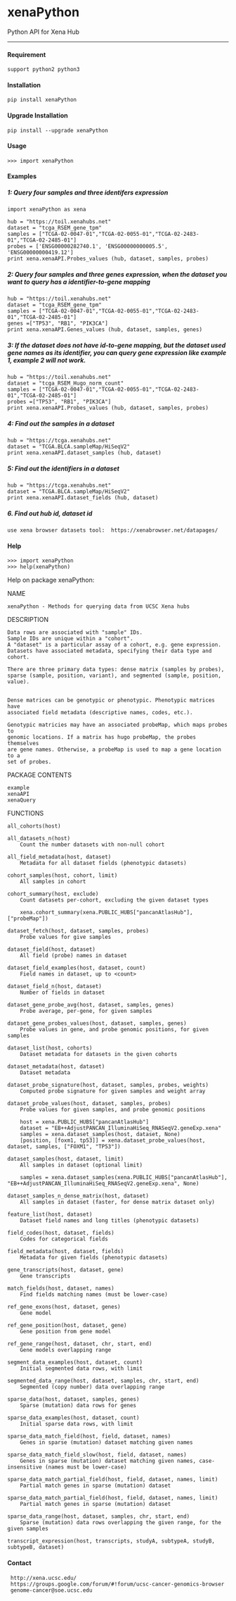 # xenaPython
Python API for Xena Hub

---------

#### Requirement
    support python2 python3


#### Installation
    pip install xenaPython


#### Upgrade Installation
    pip install --upgrade xenaPython


#### Usage
    >>> import xenaPython

#### Examples

##### 1: Query four samples and three identifers expression
    import xenaPython as xena

    hub = "https://toil.xenahubs.net"
    dataset = "tcga_RSEM_gene_tpm"
    samples = ["TCGA-02-0047-01","TCGA-02-0055-01","TCGA-02-2483-01","TCGA-02-2485-01"]
    probes = ['ENSG00000282740.1', 'ENSG00000000005.5', 'ENSG00000000419.12']
    print xena.xenaAPI.Probes_values (hub, dataset, samples, probes)

##### 2: Query four samples and three genes expression, when the dataset you want to query has a identifier-to-gene mapping
    hub = "https://toil.xenahubs.net"
    dataset = "tcga_RSEM_gene_tpm"
    samples = ["TCGA-02-0047-01","TCGA-02-0055-01","TCGA-02-2483-01","TCGA-02-2485-01"]
    genes =["TP53", "RB1", "PIK3CA"]
    print xena.xenaAPI.Genes_values (hub, dataset, samples, genes)

##### 3: If the dataset does not have id-to-gene mapping, but the dataset used gene names as its identifier, you can query gene expression like example 1, example 2 will not work.
    hub = "https://toil.xenahubs.net"
    dataset = "tcga_RSEM_Hugo_norm_count"
    samples = ["TCGA-02-0047-01","TCGA-02-0055-01","TCGA-02-2483-01","TCGA-02-2485-01"]
    probes =["TP53", "RB1", "PIK3CA"]
    print xena.xenaAPI.Probes_values (hub, dataset, samples, probes)

##### 4: Find out the samples in a dataset
    hub = "https://tcga.xenahubs.net"
    dataset = "TCGA.BLCA.sampleMap/HiSeqV2"
    print xena.xenaAPI.dataset_samples (hub, dataset)

##### 5: Find out the identifiers in a dataset
    hub = "https://tcga.xenahubs.net"
    dataset = "TCGA.BLCA.sampleMap/HiSeqV2"
    print xena.xenaAPI.dataset_fields (hub, dataset)

##### 6. Find out hub id, dataset id
    use xena browser datasets tool:  https://xenabrowser.net/datapages/

#### Help
    >>> import xenaPython
    >>> help(xenaPython)
    
Help on package xenaPython:

NAME

    xenaPython - Methods for querying data from UCSC Xena hubs

DESCRIPTION

    Data rows are associated with "sample" IDs.
    Sample IDs are unique within a "cohort".
    A "dataset" is a particular assay of a cohort, e.g. gene expression.
    Datasets have associated metadata, specifying their data type and cohort.
    
    There are three primary data types: dense matrix (samples by probes),
    sparse (sample, position, variant), and segmented (sample, position, value).
    
    
    Dense matrices can be genotypic or phenotypic. Phenotypic matrices have
    associated field metadata (descriptive names, codes, etc.).
    
    Genotypic matricies may have an associated probeMap, which maps probes to
    genomic locations. If a matrix has hugo probeMap, the probes themselves
    are gene names. Otherwise, a probeMap is used to map a gene location to a
    set of probes.

PACKAGE CONTENTS

    example
    xenaAPI
    xenaQuery

FUNCTIONS

    all_cohorts(host)
    
    all_datasets_n(host)
        Count the number datasets with non-null cohort
    
    all_field_metadata(host, dataset)
        Metadata for all dataset fields (phenotypic datasets)
    
    cohort_samples(host, cohort, limit)
        All samples in cohort
    
    cohort_summary(host, exclude)
        Count datasets per-cohort, excluding the given dataset types
        
        xena.cohort_summary(xena.PUBLIC_HUBS["pancanAtlasHub"], ["probeMap"])
    
    dataset_fetch(host, dataset, samples, probes)
        Probe values for give samples
    
    dataset_field(host, dataset)
        All field (probe) names in dataset
    
    dataset_field_examples(host, dataset, count)
        Field names in dataset, up to <count>
    
    dataset_field_n(host, dataset)
        Number of fields in dataset
    
    dataset_gene_probe_avg(host, dataset, samples, genes)
        Probe average, per-gene, for given samples
    
    dataset_gene_probes_values(host, dataset, samples, genes)
        Probe values in gene, and probe genomic positions, for given samples
    
    dataset_list(host, cohorts)
        Dataset metadata for datasets in the given cohorts
    
    dataset_metadata(host, dataset)
        Dataset metadata

    dataset_probe_signature(host, dataset, samples, probes, weights)
        Computed probe signature for given samples and weight array
    
    dataset_probe_values(host, dataset, samples, probes)
        Probe values for given samples, and probe genomic positions
        
        host = xena.PUBLIC_HUBS["pancanAtlasHub"]
        dataset = "EB++AdjustPANCAN_IlluminaHiSeq_RNASeqV2.geneExp.xena"
        samples = xena.dataset_samples(host, dataset, None)
        [position, [foxm1, tp53]] = xena.dataset_probe_values(host, dataset, samples, ["FOXM1", "TP53"])
    
    dataset_samples(host, dataset, limit)
        All samples in dataset (optional limit)
        
        samples = xena.dataset_samples(xena.PUBLIC_HUBS["pancanAtlasHub"], "EB++AdjustPANCAN_IlluminaHiSeq_RNASeqV2.geneExp.xena", None)
    
    dataset_samples_n_dense_matrix(host, dataset)
        All samples in dataset (faster, for dense matrix dataset only)
    
    feature_list(host, dataset)
        Dataset field names and long titles (phenotypic datasets)
    
    field_codes(host, dataset, fields)
        Codes for categorical fields
    
    field_metadata(host, dataset, fields)
        Metadata for given fields (phenotypic datasets)
    
    gene_transcripts(host, dataset, gene)
        Gene transcripts
    
    match_fields(host, dataset, names)
        Find fields matching names (must be lower-case)
    
    ref_gene_exons(host, dataset, genes)
        Gene model
    
    ref_gene_position(host, dataset, gene)
        Gene position from gene model
    
    ref_gene_range(host, dataset, chr, start, end)
        Gene models overlapping range
    
    segment_data_examples(host, dataset, count)
        Initial segmented data rows, with limit
    
    segmented_data_range(host, dataset, samples, chr, start, end)
        Segmented (copy number) data overlapping range
    
    sparse_data(host, dataset, samples, genes)
        Sparse (mutation) data rows for genes
    
    sparse_data_examples(host, dataset, count)
        Initial sparse data rows, with limit
    
    sparse_data_match_field(host, field, dataset, names)
        Genes in sparse (mutation) dataset matching given names
    
    sparse_data_match_field_slow(host, field, dataset, names)
        Genes in sparse (mutation) dataset matching given names, case-insensitive (names must be lower-case)
    
    sparse_data_match_partial_field(host, field, dataset, names, limit)
        Partial match genes in sparse (mutation) dataset

    sparse_data_match_partial_field(host, field, dataset, names, limit)
        Partial match genes in sparse (mutation) dataset
    
    sparse_data_range(host, dataset, samples, chr, start, end)
        Sparse (mutation) data rows overlapping the given range, for the given samples
    
    transcript_expression(host, transcripts, studyA, subtypeA, studyB, subtypeB, dataset)
    
#### Contact
     http://xena.ucsc.edu/
     https://groups.google.com/forum/#!forum/ucsc-cancer-genomics-browser
     genome-cancer@soe.ucsc.edu


